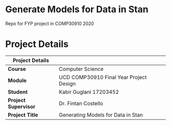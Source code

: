 # Generate Models for Data in Stan

Repo for FYP project in COMP30910 2020

# Project Details

| Project Details|     |
| ------ | ------ |
| **Course** | Computer Science |
| **Module** | UCD COMP30910 Final Year Project Design  |
| **Student**| Kabir Guglani 17203452|
|**Project Supervisor**| Dr. Fintan Costello|
|**Project Title**| Generating Models for Data in Stan|
